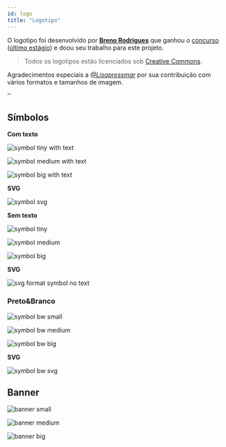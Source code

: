 ```yaml
---
id: logo
title: "Logotipo"
---
```


O logotipo foi desenvolvido por **[Breno Rodrigues](https://github.com/rodriguesbreno)** que ganhou o [concurso](https://github.com/verdaccio/verdaccio/issues/237) ([último estágio](https://github.com/verdaccio/verdaccio/issues/328)) e doou seu trabalho para este projeto.

> Todos os logotipos estão licenciados sob [Creative Commons](https://github.com/verdaccio/verdaccio/blob/master/LICENSE-docs).

Agradecimentos especiais a *[@Lisapressmar](https://github.com/Lisapressmar)* por sua contribuição com vários formatos e tamanhos de imagem.

<div id="codefund">''</div>

## Símbolos

**Com texto**

![symbol tiny with text](assets/logo/symbol/png/logo-small-header-bottom.png)

![symbol medium with text](assets/logo/symbol/png/logo-small-header-bottom@2x.png)

![symbol big with text](assets/logo/symbol/png/logo-small-header-bottom@3x.png)

**SVG**

![symbol svg](assets/logo/symbol/svg/logo-small-header-bottom.svg)

**Sem texto**

![symbol tiny](assets/logo/symbol/png/verdaccio-tiny.png)

![symbol medium](assets/logo/symbol/png/verdaccio-tiny@2x.png)

![symbol big](assets/logo/symbol/png/verdaccio-tiny@3x.png)

**SVG**

![svg format symbol no text](assets/logo/symbol/svg/verdaccio-tiny.svg)

### Preto&Branco

![symbol bw small](assets/logo/symbol/png/verdaccio-blackwhite.png)

![symbol bw medium](assets/logo/symbol/png/verdaccio-blackwhite@2x.png)

![symbol bw big](assets/logo/symbol/png/verdaccio-blackwhite@3x.png)

**SVG**

![symbol bw svg](assets/logo/symbol/svg/verdaccio-blackwhite.svg)

## Banner

![banner small](assets/logo/banner/png/verdaccio-banner.png)

![banner medium](assets/logo/banner/png/verdaccio-banner@2x.png)

![banner big](assets/logo/banner/png/verdaccio-banner@3x.png)